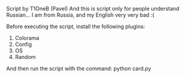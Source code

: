 Script by T1OneB (Pavel)
And this is script only for people understand Russian...
I am from Russia, and my English very very bad :(

Before executing the script,
install the following plugins:

1. Colorama
2. Config
3. OS
4. Random

And then run the script with the command: python card.py